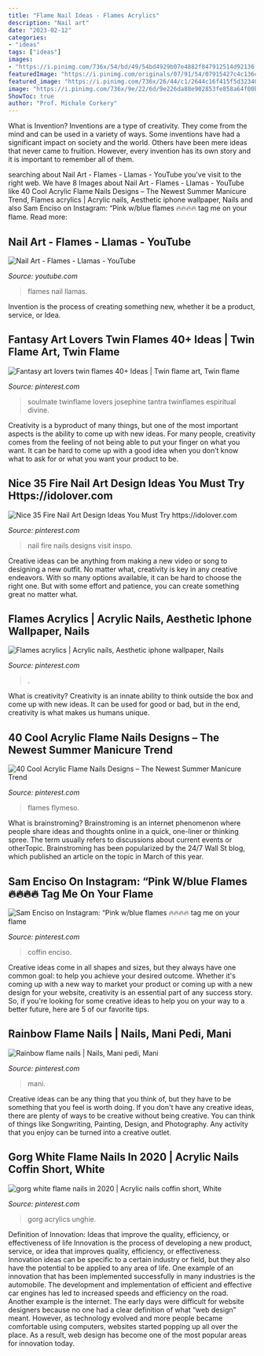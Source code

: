 ```yaml
---
title: "Flame Nail Ideas - Flames Acrylics"
description: "Nail art"
date: "2023-02-12"
categories:
- "ideas"
tags: ["ideas"]
images:
- "https://i.pinimg.com/736x/54/bd/49/54bd4929b07e4882f847912514d92136.jpg"
featuredImage: "https://i.pinimg.com/originals/07/91/54/07915427c4c136c6a34b40ce07b88f4f.jpg"
featured_image: "https://i.pinimg.com/736x/26/44/c1/2644c16f415f5d32340eb46aaa210285.jpg"
image: "https://i.pinimg.com/736x/9e/22/6d/9e226da88e902853fe858a64f00b6806.jpg"
ShowToc: true
author: "Prof. Michale Corkery"
---
```



What is Invention?
Inventions are a type of creativity. They come from the mind and can be used in a variety of ways. Some inventions have had a significant impact on society and the world. Others have been mere ideas that never came to fruition. However, every invention has its own story and it is important to remember all of them.

	

		
searching about Nail Art - Flames - Llamas - YouTube you've visit to the right web. We have 8 Images about Nail Art - Flames - Llamas - YouTube like 40 Cool Acrylic Flame Nails Designs – The Newest Summer Manicure Trend, Flames acrylics | Acrylic nails, Aesthetic iphone wallpaper, Nails and also Sam Enciso on Instagram: “Pink w/blue flames 🔥🔥🔥🔥 tag me on your flame. Read more:
		
    
## Nail Art - Flames - Llamas - YouTube

<img loading=lazy src="https://i.ytimg.com/vi/OHzpg-uuN6s/maxresdefault.jpg" onerror="this.onerror=null;this.src='https://tse1.mm.bing.net/th?id=OIP.P2aY0lKbauddjB6xot86LgHaEK&amp;pid=15.1';" alt="Nail Art - Flames - Llamas - YouTube">

_Source: youtube.com_

>flames nail llamas. 

	

Invention is the process of creating something new, whether it be a product, service, or Idea.

    
## Fantasy Art Lovers Twin Flames 40+ Ideas | Twin Flame Art, Twin Flame

<img loading=lazy src="https://i.pinimg.com/736x/9e/22/6d/9e226da88e902853fe858a64f00b6806.jpg" onerror="this.onerror=null;this.src='https://tse3.mm.bing.net/th?id=OIP.nYhG_VZjem7Dapr4Ev8IvwAAAA&amp;pid=15.1';" alt="Fantasy art lovers twin flames 40+ Ideas | Twin flame art, Twin flame">

_Source: pinterest.com_

>soulmate twinflame lovers josephine tantra twinflames espiritual divine. 

	

Creativity is a byproduct of many things, but one of the most important aspects is the ability to come up with new ideas. For many people, creativity comes from the feeling of not being able to put your finger on what you want. It can be hard to come up with a good idea when you don’t know what to ask for or what you want your product to be.

    
## Nice 35 Fire Nail Art Design Ideas You Must Try Https://idolover.com

<img loading=lazy src="https://i.pinimg.com/originals/d4/fa/d2/d4fad253575658ee34dc393eff9acf73.jpg" onerror="this.onerror=null;this.src='https://tse2.mm.bing.net/th?id=OIP.oY64e07oaUTNcn2mh7JXxwHaHa&amp;pid=15.1';" alt="Nice 35 Fire Nail Art Design Ideas You Must Try https://idolover.com">

_Source: pinterest.com_

>nail fire nails designs visit inspo. 

	

Creative ideas can be anything from making a new video or song to designing a new outfit. No matter what, creativity is key in any creative endeavors. With so many options available, it can be hard to choose the right one. But with some effort and patience, you can create something great no matter what.

    
## Flames Acrylics | Acrylic Nails, Aesthetic Iphone Wallpaper, Nails

<img loading=lazy src="https://i.pinimg.com/736x/3b/3f/fb/3b3ffb950af09228f8a8b79777b53fed.jpg" onerror="this.onerror=null;this.src='https://tse2.mm.bing.net/th?id=OIP.bzBSKaEOETMD1k4pNTUEwQHaJ3&amp;pid=15.1';" alt="Flames acrylics | Acrylic nails, Aesthetic iphone wallpaper, Nails">

_Source: pinterest.com_

>. 

	

What is creativity?
Creativity is an innate ability to think outside the box and come up with new ideas. It can be used for good or bad, but in the end, creativity is what makes us humans unique.

    
## 40 Cool Acrylic Flame Nails Designs – The Newest Summer Manicure Trend

<img loading=lazy src="https://i.pinimg.com/originals/5d/86/7c/5d867c78a2c7de61425563d4c92e1458.jpg" onerror="this.onerror=null;this.src='https://tse3.mm.bing.net/th?id=OIP.JSwetePX_-D643Sgg9EbFQHaIU&amp;pid=15.1';" alt="40 Cool Acrylic Flame Nails Designs – The Newest Summer Manicure Trend">

_Source: pinterest.com_

>flames flymeso. 

	

What is brainstroming?
Brainstroming is an internet phenomenon where people share ideas and thoughts online in a quick, one-liner or thinking spree. The term usually refers to discussions about current events or otherTopic. Brainstroming has been popularized by the 24/7 Wall St blog, which published an article on the topic in March of this year.

    
## Sam Enciso On Instagram: “Pink W/blue Flames 🔥🔥🔥🔥 Tag Me On Your Flame

<img loading=lazy src="https://i.pinimg.com/736x/26/44/c1/2644c16f415f5d32340eb46aaa210285.jpg" onerror="this.onerror=null;this.src='https://tse3.mm.bing.net/th?id=OIP.1qXFXaYUQjFi3-ypsF3dSwHaHa&amp;pid=15.1';" alt="Sam Enciso on Instagram: “Pink w/blue flames 🔥🔥🔥🔥 tag me on your flame">

_Source: pinterest.com_

>coffin enciso. 

	

Creative ideas come in all shapes and sizes, but they always have one common goal: to help you achieve your desired outcome. Whether it's coming up with a new way to market your product or coming up with a new design for your website, creativity is an essential part of any success story. So, if you're looking for some creative ideas to help you on your way to a better future, here are 5 of our favorite tips.

    
## Rainbow Flame Nails | Nails, Mani Pedi, Mani

<img loading=lazy src="https://i.pinimg.com/originals/07/91/54/07915427c4c136c6a34b40ce07b88f4f.jpg" onerror="this.onerror=null;this.src='https://tse2.mm.bing.net/th?id=OIP.3N653cerYFdKtui5To4LhgHaHa&amp;pid=15.1';" alt="Rainbow flame nails | Nails, Mani pedi, Mani">

_Source: pinterest.com_

>mani. 

	

Creative ideas can be any thing that you think of, but they have to be something that you feel is worth doing. If you don't have any creative ideas, there are plenty of ways to be creative without being creative. You can think of things like Songwriting, Painting, Design, and Photography. Any activity that you enjoy can be turned into a creative outlet.

    
## Gorg White Flame Nails In 2020 | Acrylic Nails Coffin Short, White

<img loading=lazy src="https://i.pinimg.com/736x/54/bd/49/54bd4929b07e4882f847912514d92136.jpg" onerror="this.onerror=null;this.src='https://tse1.mm.bing.net/th?id=OIP.fzmRSyt9rLnh3-23Eh27TwHaKh&amp;pid=15.1';" alt="gorg white flame nails in 2020 | Acrylic nails coffin short, White">

_Source: pinterest.com_

>gorg acrylics unghie. 

	

Definition of Innovation: Ideas that improve the quality, efficiency, or effectiveness of life
Innovation is the process of developing a new product, service, or idea that improves quality, efficiency, or effectiveness. Innovation ideas can be specific to a certain industry or field, but they also have the potential to be applied to any area of life. 
One example of an innovation that has been implemented successfully in many industries is the automobile. The development and implementation of efficient and effective car engines has led to increased speeds and efficiency on the road. Another example is the internet. The early days were difficult for website designers because no one had a clear definition of what “web design” meant. However, as technology evolved and more people became comfortable using computers, websites started popping up all over the place. As a result, web design has become one of the most popular areas for innovation today.

